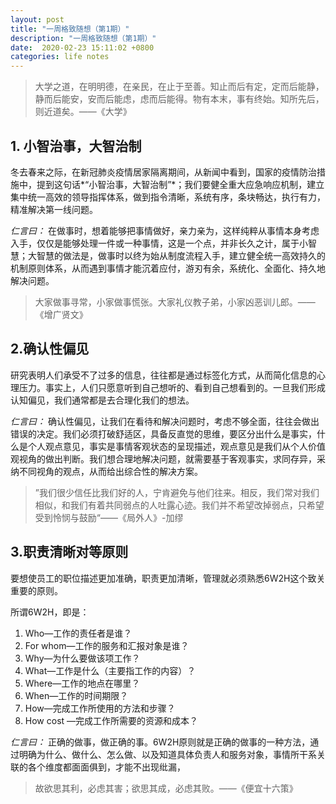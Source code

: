 ```yaml
---
layout: post
title: "一周格致随想（第1期）"
description: "一周格致随想（第1期）"
date:  2020-02-23 15:11:02 +0800
categories: life notes
---
```


> 大学之道，在明明德，在亲民，在止于至善。知止而后有定，定而后能静，静而后能安，安而后能虑，虑而后能得。物有本末，事有终始。知所先后，则近道矣。——《大学》

##  1. 小智治事，大智治制
冬去春来之际，在新冠肺炎疫情居家隔离期间，从新闻中看到，国家的疫情防治措施中，提到这句话*“小智治事，大智治制”*；我们要健全重大应急响应机制，建立集中统一高效的领导指挥体系，做到指令清晰，系统有序，条块畅达，执行有力，精准解决第一线问题。

*仁言曰：* 在做事时，想着能够把事情做好，亲力亲为，这样纯粹从事情本身考虑入手，仅仅是能够处理一件或一种事情，这是一个点，并非长久之计，属于小智慧；大智慧的做法是，做事时以终为始从制度流程入手，建立健全统一高效持久的机制原则体系，从而遇到事情才能沉着应付，游刃有余，系统化、全面化、持久地解决问题。

> 大家做事寻常，小家做事慌张。大家礼仪教子弟，小家凶恶训儿郎。——《增广贤文》

## 2.确认性偏见
研究表明人们承受不了过多的信息，往往都是通过标签化方式，从而简化信息的心理压力。事实上，人们只愿意听到自己想听的、看到自己想看到的。一旦我们形成认知偏见，我们通常都是去合理化我们的想法。

*仁言曰：*  确认性偏见，让我们在看待和解决问题时，考虑不够全面，往往会做出错误的决定。我们必须打破舒适区，具备反直觉的思维，要区分出什么是事实，什么是个人观点意见，事实是事情客观状态的呈现描述，观点意见是我们从个人价值观视角的做出判断。我们想合理地解决问题，就需要基于客观事实，求同存异，采纳不同视角的观点，从而给出综合性的解决方案。

> ”我们很少信任比我们好的人，宁肯避免与他们往来。相反，我们常对我们相似，和我们有着共同弱点的人吐露心迹。我们并不希望改掉弱点，只希望受到怜悯与鼓励“——《局外人》-加缪

## 3.职责清晰对等原则
要想使员工的职位描述更加准确，职责更加清晰，管理就必须熟悉6W2H这个致关重要的原则。

所谓6W2H，即是：
  1. Who—工作的责任者是谁？
  2. For whom—工作的服务和汇报对象是谁？
  3. Why—为什么要做该项工作？
  4. What—工作是什么（主要指工作的内容）？
  5. Where—工作的地点在哪里？
  6. When—工作的时间期限？
  7. How—完成工作所使用的方法和步骤？
  8. How cost —完成工作所需要的资源和成本？

*仁言曰：*  正确的做事，做正确的事。6W2H原则就是正确的做事的一种方法，通过明确为什么、做什么、怎么做、以及知道具体负责人和服务对象，事情所干系关联的各个维度都面面俱到，才能不出现纰漏，

> 故欲思其利，必虑其害；欲思其成，必虑其败。——《便宜十六策》

